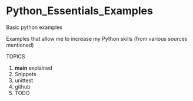 # Python_Essentials_Examples
Basic python examples

Examples that allow me to increase my Python skills (from various sources mentioned)

TOPICS
1. __main__ explained
2. Snippets
3. unittest
4. github
5. TODO
